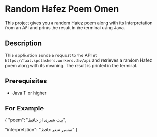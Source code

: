 # Random Hafez Poem Omen

This project gives you a random Hafez poem along with its Interpretation from an API and prints the result in the terminal using Java.

## Description

This application sends a request to the API at `https://faal.spclashers.workers.dev/api` and retrieves a random Hafez poem along with its meaning. The result is printed in the terminal.

## Prerequisites

- Java 11 or higher

## For Example
{
  "poem": "بیت شعری از حافظ",
  
  "interpretation": "تفسیر شعر حافظ"
}
